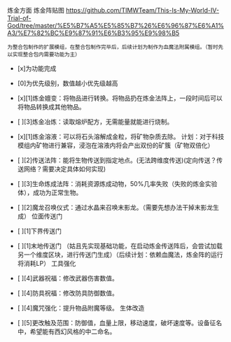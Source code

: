 炼金方面
炼金阵贴图
	https://github.com/TIMWTeam/This-Is-My-World-IV-Trial-of-God/tree/master/%E5%B7%A5%E5%85%B7%26%E6%96%87%E6%A1%A3/%E7%82%BC%E9%87%91%E6%B3%95%E9%98%B5

	为整合包制作的扩展模组，在整合包制作完毕后，后续计划为制作为血魔法附属模组。（暂时先以实现整合包内需要功能为主）

- [x]为功能完成
- [0]为优先级别，数值越小优先级越高

- [x][1]炼金嬗变：将物品进行转换。将物品扔在炼金法阵上，一段时间后可以将物品转换成其他物品。
- [ ][3]炼金冶炼：读取熔炉配方，无需能量就能进行烧制。
- [x][1]炼金溶液：可以将石头溶解成金粒，将矿物杂质去除。
			计划：对于科技模组内矿物进行兼容，浸泡在溶液内将会产出双份的矿簇（矿物双倍化）
- [ ][2]传送法阵：能将生物传送到指定地点。(无法跨维度传送)(定向传送？传送网络？需要决定具体如何实现)
- [ ][3]生命炼成法阵：消耗资源炼成动物，50%几率失败（失败的炼金实验体），成功为正常生物。
- [ ][2]魔龙召唤仪式：通过水晶来召唤末影龙。（需要先想办法干掉末影龙生成）
位面传送门
- [ ][1]下界传送门
- [ ][1]末地传送门
	（姑且先实现基础功能，在启动炼金传送阵后，会尝试加载另一个维度区块，进行传送门生成）（后续计划：依赖血魔法，炼金阵的运行将消耗LP）
工具强化
- [ ][4]武器祝福：修改武器伤害数值。
- [ ][4]防具祝福：修改防具防御数值。
- [ ][4]魔咒强化：提升物品附魔等级。
生体改造
- [ ][5]更改触及范围：防御值，血量上限，移动速度，破坏速度等。设备征名中，希望能有西幻风格的中二命名。
